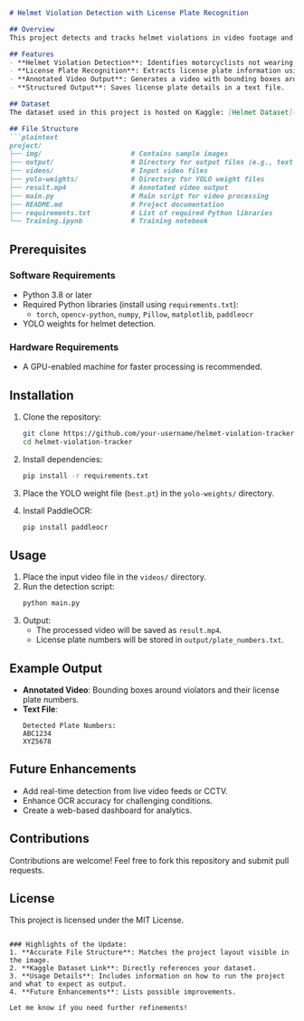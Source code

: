 ```markdown
# Helmet Violation Detection with License Plate Recognition

## Overview
This project detects and tracks helmet violations in video footage and extracts license plate numbers of violators using YOLO and PaddleOCR. It provides annotated output videos and a text file containing detected license plate numbers for further analysis.

## Features
- **Helmet Violation Detection**: Identifies motorcyclists not wearing helmets using YOLO.
- **License Plate Recognition**: Extracts license plate information using PaddleOCR.
- **Annotated Video Output**: Generates a video with bounding boxes around violators and their license plate numbers displayed.
- **Structured Output**: Saves license plate details in a text file.

## Dataset
The dataset used in this project is hosted on Kaggle: [Helmet Dataset](https://www.kaggle.com/datasets/pkdarabi/helmet/data). It contains annotated images for training and validating the detection model.

## File Structure
```plaintext
project/
├── img/                      # Contains sample images
├── output/                   # Directory for output files (e.g., text files)
├── videos/                   # Input video files
├── yolo-weights/             # Directory for YOLO weight files
├── result.mp4                # Annotated video output
├── main.py                   # Main script for video processing
├── README.md                 # Project documentation
├── requirements.txt          # List of required Python libraries
└── Training.ipynb            # Training notebook
```

## Prerequisites
### Software Requirements
- Python 3.8 or later
- Required Python libraries (install using `requirements.txt`):
  - `torch`, `opencv-python`, `numpy`, `Pillow`, `matplotlib`, `paddleocr`
- YOLO weights for helmet detection.

### Hardware Requirements
- A GPU-enabled machine for faster processing is recommended.

## Installation
1. Clone the repository:
   ```bash
   git clone https://github.com/your-username/helmet-violation-tracker.git
   cd helmet-violation-tracker
   ```

2. Install dependencies:
   ```bash
   pip install -r requirements.txt
   ```

3. Place the YOLO weight file (`best.pt`) in the `yolo-weights/` directory.

4. Install PaddleOCR:
   ```bash
   pip install paddleocr
   ```

## Usage
1. Place the input video file in the `videos/` directory.
2. Run the detection script:
   ```bash
   python main.py
   ```
3. Output:
   - The processed video will be saved as `result.mp4`.
   - License plate numbers will be stored in `output/plate_numbers.txt`.

## Example Output
- **Annotated Video**: Bounding boxes around violators and their license plate numbers.
- **Text File**:
  ```plaintext
  Detected Plate Numbers:
  ABC1234
  XYZ5678
  ```

## Future Enhancements
- Add real-time detection from live video feeds or CCTV.
- Enhance OCR accuracy for challenging conditions.
- Create a web-based dashboard for analytics.

## Contributions
Contributions are welcome! Feel free to fork this repository and submit pull requests.

## License
This project is licensed under the MIT License.
```

### Highlights of the Update:
1. **Accurate File Structure**: Matches the project layout visible in the image.
2. **Kaggle Dataset Link**: Directly references your dataset.
3. **Usage Details**: Includes information on how to run the project and what to expect as output.
4. **Future Enhancements**: Lists possible improvements.

Let me know if you need further refinements!
